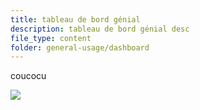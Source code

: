 ```yaml
---
title: tableau de bord génial
description: tableau de bord génial desc
file_type: content
folder: general-usage/dashboard
---
```

coucocu

![](/images/1_contenu_1200x841_px_12_79f011f92a_poen1uwv7.webp)
